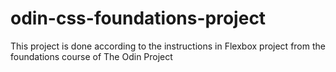 # odin-css-foundations-project
This project is done according to the instructions in Flexbox project from the foundations course of The Odin Project
